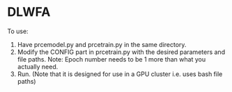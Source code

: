 # DLWFA
To use:
1) Have prcemodel.py and prcetrain.py in the same directory.
2) Modify the CONFIG part in prcetrain.py with the desired parameters and file paths.
   Note: Epoch number needs to be 1 more than what you actually need.
3) Run. (Note that it is designed for use in a GPU cluster i.e. uses bash file paths)
